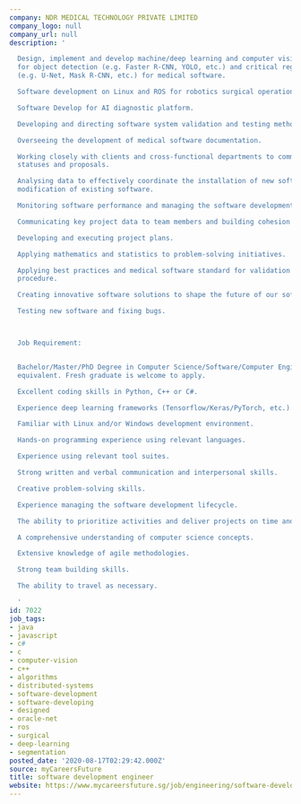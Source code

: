 ```yaml
---
company: NDR MEDICAL TECHNOLOGY PRIVATE LIMITED
company_logo: null
company_url: null
description: '

  Design, implement and develop machine/deep learning and computer vision algorithms
  for object detection (e.g. Faster R-CNN, YOLO, etc.) and critical region segmentation
  (e.g. U-Net, Mask R-CNN, etc.) for medical software.

  Software development on Linux and ROS for robotics surgical operation platform.

  Software Develop for AI diagnostic platform.

  Developing and directing software system validation and testing methods.

  Overseeing the development of medical software documentation.

  Working closely with clients and cross-functional departments to communicate project
  statuses and proposals.

  Analysing data to effectively coordinate the installation of new software or the
  modification of existing software.

  Monitoring software performance and managing the software development lifecycle.

  Communicating key project data to team members and building cohesion among teams.

  Developing and executing project plans.

  Applying mathematics and statistics to problem-solving initiatives.

  Applying best practices and medical software standard for validation and verification
  procedure.

  Creating innovative software solutions to shape the future of our software systems.

  Testing new software and fixing bugs.



  Job Requirement:


  Bachelor/Master/PhD Degree in Computer Science/Software/Computer Engineering or
  equivalent. Fresh graduate is welcome to apply.

  Excellent coding skills in Python, C++ or C#.

  Experience deep learning frameworks (Tensorflow/Keras/PyTorch, etc.).

  Familiar with Linux and/or Windows development environment.

  Hands-on programming experience using relevant languages.

  Experience using relevant tool suites.

  Strong written and verbal communication and interpersonal skills.

  Creative problem-solving skills.

  Experience managing the software development lifecycle.

  The ability to prioritize activities and deliver projects on time and within budget.

  A comprehensive understanding of computer science concepts.

  Extensive knowledge of agile methodologies.

  Strong team building skills.

  The ability to travel as necessary.

  '
id: 7022
job_tags:
- java
- javascript
- c#
- c
- computer-vision
- c++
- algorithms
- distributed-systems
- software-development
- software-developing
- designed
- oracle-net
- ros
- surgical
- deep-learning
- segmentation
posted_date: '2020-08-17T02:29:42.000Z'
source: myCareersFuture
title: software development engineer
website: https://www.mycareersfuture.sg/job/engineering/software-development-engineer-2e834867fcfc6808fce753d74b2205ad
---
```

